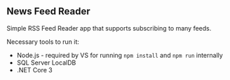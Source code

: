 ## News Feed Reader

Simple RSS Feed Reader app that supports subscribing to many feeds.

Necessary tools to run it:

- Node.js - required by VS for running `npm install` and `npm run` internally
- SQL Server LocalDB
- .NET Core 3

